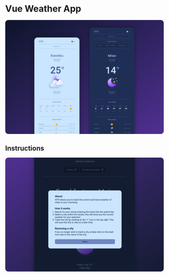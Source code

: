 # Vue Weather App

![alt text](./public/screen-1.png)

## Instructions
![alt text](./public/screen-2.png)
